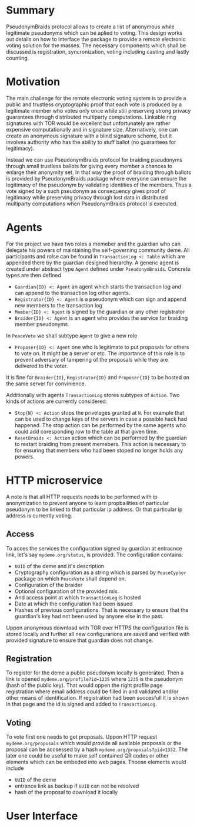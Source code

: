 # Summary

PseudonymBraids protocol allows to create a list of anonymous while legitimate pseudonyms which can be aplied to voting. This design works out details on how to interface the package to provide a remote electronic voting solution for the masses. The necessary components which shall be discussed is registration, syncronization, voting including casting and lastly counting.

# Motivation

The main challenge for the remote electronic voting system is to provide a public and trustless cryptographic proof that each vote is produced by a legitimate member who votes only once while still preserving strong privacy guarantees through distributed multiparty computations. Linkable ring signatures with TOR would be excellent but unfortunately are rather expensive computationally and in signature size. Alternatively, one can create an anonymous signature with a blind signature scheme, but it involves authority who has the ability to stuff ballot (no guarantees for legitimacy).

Instead we can use PseudonymBraids protocol for braiding pseudonyms through small trustless ballots for giving every member a chances to enlarge their anonymity set. In that way the proof of braiding through ballots is provided by PseudonymBraids package where everyone can ensure the legitimacy of the pseudonym by validating identities of the members. Thus a vote signed by a such pseudonym as consequency gives proof of legitimacy while preserving privacy through lost data in distributed multiparty computations when PseudonymBraids protocol is executed.

# Agents

For the project we have two roles a memeber and the guardian who can delegate his powers of maintaining the self-governing community deme. All participants and rolse can be found in `TransactionLog <: Table` which are appended there by the guardian designed hierarchy. A generic agent is created under abstract type `Agent` defined under `PseudonymBraids`. Concrete types are then defined

- `Guardian{ID} <: Agent` an agent which starts the transaction log and can append to the transaction log other agents.
- `Registrator{ID} <: Agent` is a pseudonym which can sign and append new members to the transaction log
- `Member{ID} <: Agent` is signed by the guardian or any other registrator
- `Braider{ID} <: Agent` is an agent who provides the service for braiding member pseudonyms.

In `PeaceVote` we shall subtype `Agent` to give a new role

- `Proposer{ID} <: Agent` one who is legitimate to put proposals for others to vote on. It might be a server or etc. The importance of this role is to prevent adversary of tampering of the proposals while they are delivered to the voter. 

It is fine for `Braider{ID}`, `Registrator{ID}` and `Proposer{ID}` to be hosted on the same server for convinience.

Additionally with agents `TransactionLog` stores subtypes of `Action`. Two kinds of actions are currently considered:

- `Stop{N} <: Action` stops the priveleges granted at `N`. For example that can be used to change keys of the servers in case a possible hack had happened. The stop action can be performed by the same agents who could add coresponding row to the table at that given time. 
- `ResetBraids <: Action` action which can be performed by the guardian to restart braiding from present memebers. This action is necessary to for ensuring that members who had been stoped no longer holds any powers.

# HTTP microservice

A note is that all HTTP requests needs to be performed with ip anonymization to prevent anyone to learn propbailities of particular pseudonym to be linked to that particular ip address. Or that particular ip address is currently voting.

## Access

To acces the services the configuration signed by guardian at entracnce link, let's say `mydeme.org/status`, is provided. The configuration contains:

- `UUID` of the deme and it's description
- Cryptography configuration as a string which is parsed by `PeaceCypher` package on which `PeaceVote` shall depend on.
- Configuration of the braider 
- Optional configuration of the provided mix. 
- And access point at which `TransactionLog` is hosted
- Date at which the configuration had been issued
- Hashes of previous configurations. That is necessary to ensure that the guardian's key had not been used by anyone else in the past.

Uppon anonymous download with TOR over HTTPS the configuration file is stored locally and further all new configurarions are saved and verified with provided signature to ensure that guardian does not change.

## Registration

To register for the deme a public pseudonym locally is generated. Then a link is opened `mydeme.org/profile?id=1235` where `1235` is the pseudonym (hash of the public key). That would oppen the right profile page registration where email address could be filled in and validated and/or other means of identification. If registration had been succesfull it is shown in that page and the id is signed and added to `TransactionLog`.

## Voting

To vote first one needs to get proposals. Uppon HTTP request `mydeme.org/proposals` which would provide all available proposals or the proposal can be accsessed by a hash `mydeme.org/proposals?pid=1332`. The later one could be useful to make self contained QR codes or other elements which can be embeded into web pages. Thoose elements would include

- `UUID` of the deme
- entrance link as backup if `UUID` can not be resolved
- hash of the proposal to download it locally

# User Interface

